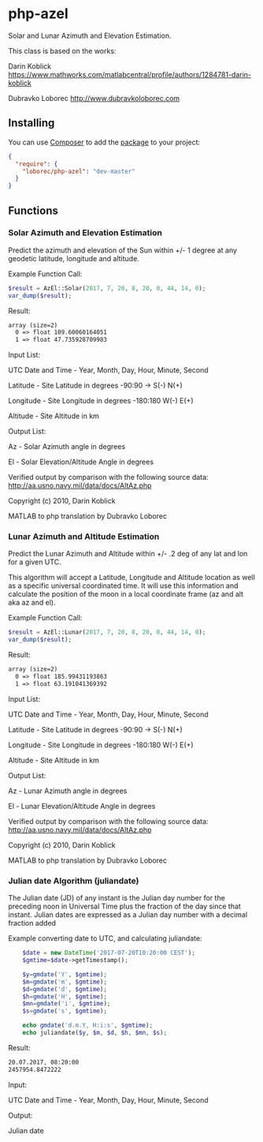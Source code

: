 php-azel
===========

Solar and Lunar Azimuth and Elevation Estimation. 

This class is based on the works:

Darin Koblick https://www.mathworks.com/matlabcentral/profile/authors/1284781-darin-koblick

Dubravko Loborec http://www.dubravkoloborec.com


## Installing

You can use [Composer](http://getcomposer.org/) to add the [package](https://packagist.org/packages/loborec/zf2-message) to your project:

```json
{
  "require": {
    "loborec/php-azel": "dev-master"
  }
}
```

## Functions

### Solar Azimuth and Elevation Estimation
Predict the azimuth and elevation of the Sun within +/- 1 degree at any geodetic latitude, longitude and altitude.

Example Function Call: 
```php
$result = AzEl::Solar(2017, 7, 20, 8, 20, 0, 44, 14, 0);
var_dump($result);
```
Result:
```txt
array (size=2)
  0 => float 109.60060164051
  1 => float 47.735928709983
```

Input List:
 
UTC Date and Time - Year, Month, Day, Hour, Minute, Second 

Latitude - Site Latitude in degrees -90:90 -> S(-) N(+)

Longitude - Site Longitude in degrees -180:180 W(-) E(+)

Altitude - Site Altitude in km

Output List: 

Az - Solar Azimuth angle in degrees

El - Solar Elevation/Altitude Angle in degrees

Verified output by comparison with the following source data: http://aa.usno.navy.mil/data/docs/AltAz.php

Copyright (c) 2010, Darin Koblick

MATLAB to php translation by Dubravko Loborec

### Lunar Azimuth and Altitude Estimation
Predict the Lunar Azimuth and Altitude within +/- .2 deg of any lat and lon for a given UTC.

This algorithm will accept a Latitude, Longitude and Altitude location as well as a specific universal coordinated time. It will use this information and calculate the position of the moon in a local coordinate frame (az and alt aka az and el).

Example Function Call: 
```php
$result = AzEl::Lunar(2017, 7, 20, 8, 20, 0, 44, 14, 0);
var_dump($result);
```
Result:
```txt
array (size=2)
  0 => float 185.99431193863
  1 => float 63.191041369392
```

Input List: 

UTC Date and Time - Year, Month, Day, Hour, Minute, Second

Latitude - Site Latitude in degrees -90:90 -> S(-) N(+) 

Longitude - Site Longitude in degrees -180:180 W(-) E(+) 

Altitude - Site Altitude in km

Output List: 

Az - Lunar Azimuth angle in degrees 

El - Lunar Elevation/Altitude Angle in degrees

Verified output by comparison with the following source data: http://aa.usno.navy.mil/data/docs/AltAz.php

Copyright (c) 2010, Darin Koblick

MATLAB to php translation by Dubravko Loborec

### Julian date Algorithm (juliandate)
The Julian date (JD) of any instant is the Julian day number for the preceding noon in Universal Time plus the fraction of the day since that instant. Julian dates are expressed as a Julian day number with a decimal fraction added

Example converting date to UTC, and calculating juliandate:

```php
    $date = new DateTime('2017-07-20T10:20:00 CEST');
    $gmtime=$date->getTimestamp();

    $y=gmdate('Y', $gmtime);
    $m=gmdate('m', $gmtime);
    $d=gmdate('d', $gmtime);
    $h=gmdate('H', $gmtime);
    $mn=gmdate('i', $gmtime);
    $s=gmdate('s', $gmtime);

    echo gmdate('d.m.Y, H:i:s', $gmtime);
    echo juliandate($y, $m, $d, $h, $mn, $s);
```
Result:
```txt
20.07.2017, 08:20:00
2457954.8472222
```

Input: 

UTC Date and Time - Year, Month, Day, Hour, Minute, Second

Output:

Julian date
